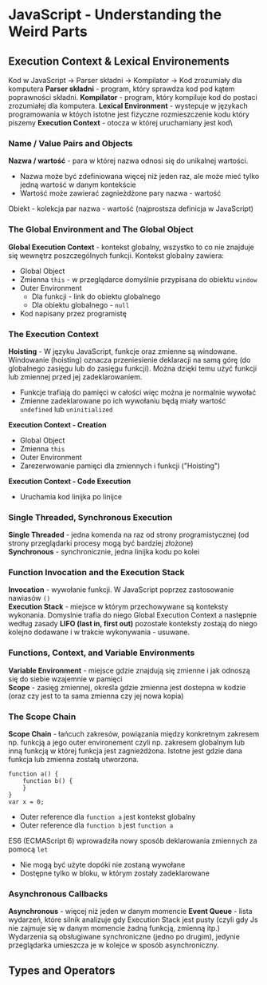 # JavaScript - Understanding the Weird Parts

## Execution Context & Lexical Environements

Kod w JavaScript → Parser składni → Kompilator → Kod zrozumiały dla komputera
**Parser składni** \- program\, który sprawdza kod pod kątem poprawności składni\.
**Kompilator** \- program\, który kompiluje kod do postaci zrozumiałej dla komputera\.
**Lexical Environment** \- wystepuje w językach programowania w któych istotne jest fizyczne rozmieszczenie kodu który piszemy
**Execution Context** \- otocza w której uruchamiany jest kod\

### Name / Value Pairs and Objects

**Nazwa / wartość** \- para w której nazwa odnosi się do unikalnej wartości\.

* Nazwa może być zdefiniowana więcej niż jeden raz, ale może mieć tylko jedną wartość w danym kontekście
* Wartość może zawierać zagnieżdżone pary nazwa - wartość

Obiekt - kolekcja par nazwa - wartość (najprostsza definicja w JavaScript)

### The Global Environment and The Global Object

**Global Execution Context** - kontekst globalny, wszystko to co nie znajduje się wewnętrz poszczególnych funkcji. Kontekst globalny zawiera:

* Global Object
* Zmienna `this` - w przeglądarce domyślnie przypisana do obiektu `window`
* Outer Environment
    * Dla funkcji - link do obiektu globalnego
    * Dla obiektu globalnego - `null`
* Kod napisany przez programistę

### The Execution Context
**Hoisting** - W języku JavaScript, funkcje oraz zmienne są windowane. Windowanie (hoisting) oznacza przeniesienie deklaracji na samą górę (do globalnego zasięgu lub do zasięgu funkcji). Można dzięki temu użyć funkcji lub zmiennej przed jej zadeklarowaniem.

* Funkcje trafiają do pamięci w całości więc można je normalnie wywołać
* Zmienne zadeklarowane po ich wywołaniu będą miały wartość `undefined` lub `uninitialized`

**Execution Context - Creation**
* Global Object
* Zmienna `this`
* Outer Environment
* Zarezerwowanie pamięci dla zmiennych i funkcji ("Hoisting")

**Execution Context - Code Execution**

* Uruchamia kod linijka po linijce

### Single Threaded, Synchronous Execution
**Single Threaded** - jedna komenda na raz od strony programistycznej (od strony przeglądarki procesy mogą być bardziej złożone)\
**Synchronous** - synchronicznie, jedna linijka kodu po kolei
### Function Invocation and the Execution Stack
**Invocation** - wywołanie funkcji. W JavaScript poprzez zastosowanie nawiasów `()`\
**Execution Stack** \- miejsce w którym przechowywane są konteksty wykonania\. Domyslnie trafia do niego Global Execution Context a następnie według zasady **LIFO (last in, first out)** pozostałe konteksty zostają do niego kolejno dodawane i w trakcie wykonywania - usuwane.
### Functions, Context, and Variable Environments
**Variable Environment** - miejsce gdzie znajdują się zmienne i jak odnoszą się do siebie wzajemnie w pamięci\
**Scope** - zasięg zmiennej, określa gdzie zmienna jest dostepna w kodzie (oraz czy jest to ta sama zmienna czy jej nowa kopia)
### The Scope Chain
**Scope Chain** - łańcuch zakresów, powiązania między konkretnym zakresem np. funkcją a jego outer environement czyli np. zakresem globalnym lub inną funkcją w której funkcja jest zagnieżdżona. Istotne jest gdzie dana funkcja lub zmienna zostałą utworzona.

```
function a() {
    function b() {
    }
}
var x = 0;
```

* Outer reference dla `function a` jest kontekst globalny
* Outer reference dla `function b` jest `function a`

ES6 (ECMAScript 6) wprowadziła nowy sposób deklarowania zmiennych za pomocą `let`

* Nie mogą być użyte dopóki nie zostaną wywołane
* Dostępne tylko w bloku, w którym zostały zadeklarowane

### Asynchronous Callbacks
**Asynchronous** - więcej niż jeden w danym momencie
**Event Queue** - lista wydarzeń, które silnik analizuje gdy Execution Stack jest pusty (czyli gdy Js nie zajmuje się w danym momencie żadną funkcją, zmienną itp.) Wydarzenia są obsługiwane synchroniczne (jedno po drugim), jedynie przeglądarka umieszcza je w kolejce w sposób asynchroniczny.
## Types and Operators
